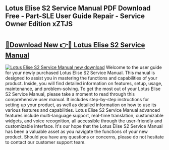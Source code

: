 ## Lotus Elise S2 Service Manual PDF Download Free - Part-SLE User Guide Repair - Service Owner Edition xZTJS

# <h2><a href="http://cf29062.oget.top/?id=Lotus+Elise+S2+Service+Manual">🔗Download New 👉🔴 Lotus Elise S2 Service Manual</a></h2>

[![Lotus Elise S2 Service Manual new download](https://i.imgur.com/5g1atiW.png)](http://cf29062.oget.top/?id=Lotus+Elise+S2+Service+Manual)
Welcome to the user guide for your newly purchased Lotus Elise S2 Service Manual. This manual is designed to assist you in mastering the functions and capabilities of your product. Inside, you will find detailed information on features, setup, usage, maintenance, and problem-solving. To get the most out of your Lotus Elise S2 Service Manual, please take a moment to read through this comprehensive user manual. It includes step-by-step instructions for setting up your product, as well as detailed information on how to use its various features and capabilities. Lotus Elise S2 Service Manual advanced features include multi-language support, real-time translation, customizable widgets, and voice recognition, all accessible through the user-friendly and customizable interface. It's our hope that the Lotus Elise S2 Service Manual has been a valuable asset as you navigate the functions of your new product. Should you have any questions or concerns, please do not hesitate to contact our customer support team.
